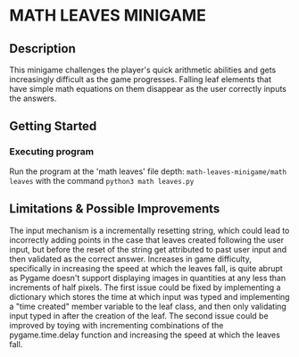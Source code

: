 # MATH LEAVES MINIGAME

## Description

This minigame challenges the player's quick arithmetic abilities and gets increasingly difficult as the game progresses. Falling leaf elements that have simple math equations on 
them disappear as the user correctly inputs the answers.

## Getting Started

### Executing program

Run the program at the 'math leaves' file depth: `math-leaves-minigame/math leaves` with the command `python3 math leaves.py`

## Limitations & Possible Improvements

The input mechanism is a incrementally resetting string, which could lead to incorrectly adding points in the case that leaves created following the user input, but before the reset of the string get
attributed to past user input and then validated as the correct answer. Increases in game difficulty, specifically in increasing the speed at which the leaves fall, is quite abrupt as Pygame doesn't 
support displaying images in quantities at any less than increments of half pixels. The first issue could be fixed by implementing a dictionary which stores the time at which input was typed and 
implementing a "time created" member variable to the leaf class, and then only validating input typed in after the creation of the leaf. The second issue could be improved by toying with incrementing
combinations of the pygame.time.delay function and increasing the speed at which the leaves fall.
